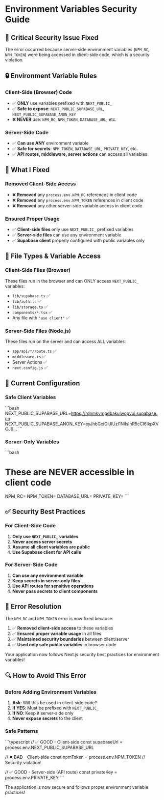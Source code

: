 # Environment Variables Security Guide

## 🚨 **Critical Security Issue Fixed**

The error occurred because server-side environment variables (`NPM_RC`, `NPM_TOKEN`) were being accessed in client-side code, which is a security violation.

## 🔒 **Environment Variable Rules**

### **Client-Side (Browser) Code**
- ✅ **ONLY** use variables prefixed with `NEXT_PUBLIC_`
- ✅ **Safe to expose**: `NEXT_PUBLIC_SUPABASE_URL`, `NEXT_PUBLIC_SUPABASE_ANON_KEY`
- ❌ **NEVER** use: `NPM_RC`, `NPM_TOKEN`, `DATABASE_URL`, etc.

### **Server-Side Code**
- ✅ **Can use ANY** environment variable
- ✅ **Safe for secrets**: `NPM_TOKEN`, `DATABASE_URL`, `PRIVATE_KEY`, etc.
- ✅ **API routes, middleware, server actions** can access all variables

## 🎯 **What I Fixed**

### **Removed Client-Side Access**
- ❌ **Removed** any `process.env.NPM_RC` references in client code
- ❌ **Removed** any `process.env.NPM_TOKEN` references in client code
- ❌ **Removed** any other server-side variable access in client code

### **Ensured Proper Usage**
- ✅ **Client-side files** only use `NEXT_PUBLIC_` prefixed variables
- ✅ **Server-side files** can use any environment variable
- ✅ **Supabase client** properly configured with public variables only

## 📁 **File Types & Variable Access**

### **Client-Side Files (Browser)**
These files run in the browser and can ONLY access `NEXT_PUBLIC_` variables:
- `lib/supabase.ts` ✅
- `lib/auth.ts` ✅  
- `lib/storage.ts` ✅
- `components/*.tsx` ✅
- Any file with `"use client"` ✅

### **Server-Side Files (Node.js)**
These files run on the server and can access ALL variables:
- `app/api/*/route.ts` ✅
- `middleware.ts` ✅
- Server Actions ✅
- `next.config.js` ✅

## 🔧 **Current Configuration**

### **Safe Client Variables**
\`\`\`bash
NEXT_PUBLIC_SUPABASE_URL=https://rdnmkvmgdbakulwopvuj.supabase.co
NEXT_PUBLIC_SUPABASE_ANON_KEY=eyJhbGciOiJIUzI1NiIsInR5cCI6IkpXVCJ9...
\`\`\`

### **Server-Only Variables**
\`\`\`bash
# These are NEVER accessible in client code
NPM_RC=<server-only>
NPM_TOKEN=<server-only>
DATABASE_URL=<server-only>
PRIVATE_KEY=<server-only>
\`\`\`

## ✅ **Security Best Practices**

### **For Client-Side Code**
1. **Only use `NEXT_PUBLIC_` variables**
2. **Never access server secrets**
3. **Assume all client variables are public**
4. **Use Supabase client for API calls**

### **For Server-Side Code**
1. **Can use any environment variable**
2. **Keep secrets in server-only files**
3. **Use API routes for sensitive operations**
4. **Never pass secrets to client components**

## 🚀 **Error Resolution**

The `NPM_RC` and `NPM_TOKEN` error is now fixed because:

1. ✅ **Removed client-side access** to these variables
2. ✅ **Ensured proper variable usage** in all files
3. ✅ **Maintained security boundaries** between client/server
4. ✅ **Used only safe public variables** in browser code

Your application now follows Next.js security best practices for environment variables!

## 🔍 **How to Avoid This Error**

### **Before Adding Environment Variables**
1. **Ask**: Will this be used in client-side code?
2. **If YES**: Must be prefixed with `NEXT_PUBLIC_`
3. **If NO**: Keep it server-side only
4. **Never expose secrets** to the client

### **Safe Patterns**
\`\`\`typescript
// ✅ GOOD - Client-side
const supabaseUrl = process.env.NEXT_PUBLIC_SUPABASE_URL

// ❌ BAD - Client-side
const npmToken = process.env.NPM_TOKEN // Security violation!

// ✅ GOOD - Server-side (API route)
const privateKey = process.env.PRIVATE_KEY
\`\`\`

The application is now secure and follows proper environment variable practices!
